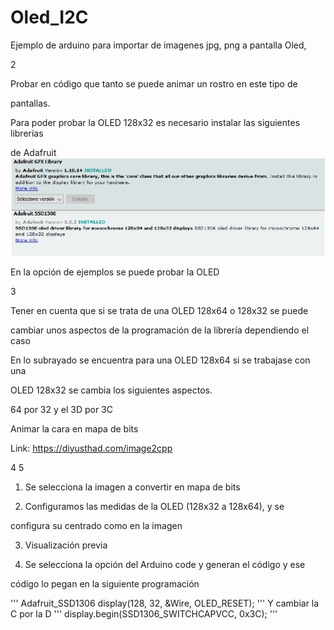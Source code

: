 # Oled_I2C 
Ejemplo de arduino para importar de imagenes jpg, png a pantalla Oled,
 
2
 

 
Probar en código que tanto se puede animar un rostro en este tipo de

pantallas.

Para poder probar la OLED 128x32 es necesario instalar las siguientes librerías

de Adafruit
 ![img1](https://github.com/ArtilRobotics/Oled_I2C/blob/main/Images/Libreria%20Arduino%20OLED.jpg)














 
En la opción de ejemplos se puede probar la OLED
 
3
 

 
Tener en cuenta que si se trata de una OLED 128x64 o 128x32 se puede

cambiar unos aspectos de la programación de la librería dependiendo el caso
 












 
En lo subrayado se encuentra para una OLED 128x64 si se trabajase con una

OLED 128x32 se cambia los siguientes aspectos.

64 por 32 y el 3D por 3C

Animar la cara en mapa de bits

Link: https://diyusthad.com/image2cpp
 
4 
5

1. Se selecciona la imagen a convertir en mapa de bits

2. Configuramos las medidas de la OLED (128x32 a 128x64), y se

configura su centrado como en la imagen

3. Visualización previa

4. Se selecciona la opción del Arduino code y generan el código y ese

código lo pegan en la siguiente programación

'''
Adafruit_SSD1306 display(128, 32, &Wire, OLED_RESET);
'''
Y cambiar la C por la D
'''
display.begin(SSD1306_SWITCHCAPVCC, 0x3C);
'''

